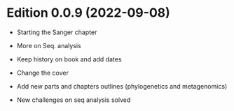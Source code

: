 # Edition 0.0.9 (2022-09-08)

- Starting the Sanger chapter

- More on Seq. analysis

- Keep history on book and add dates


- Change the cover

- Add new parts and chapters outlines (phylogenetics and metagenomics)

- New challenges on seq analysis solved